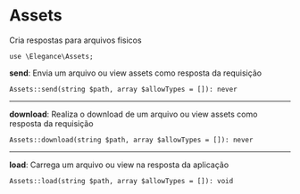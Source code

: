 # Assets

Cria respostas para arquivos fisicos

    use \Elegance\Assets;

**send**: Envia um arquivo ou view assets como resposta da requisição

    Assets::send(string $path, array $allowTypes = []): never

---

**download**: Realiza o download de um arquivo ou view assets como resposta da requisição

    Assets::download(string $path, array $allowTypes = []): never

---

**load**: Carrega um arquivo ou view na resposta da aplicação

    Assets::load(string $path, array $allowTypes = []): void
